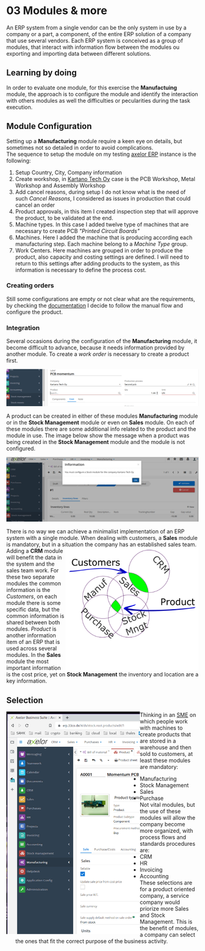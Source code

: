 # 03 Modules & more

An ERP system from a single vendor can be the only system in use by a company or a part, a component, of the entire ERP solution of a company that use several vendors. Each ERP system is conceived as a group of modules, that interact with information flow between the modules ou exporting and importing data between different solutions.

## Learning by doing
In order to evaluate one module, for this exercise the **Manufactuing** module, the approach is to configure the module and identify the interaction with others modules as well the difficulties or pecularities during the task execution.

## Module Configuration
Setting up a **Manufacturing** module require a keen eye on details, but sometimes not so detailed in order to avoid complications.    
The sequence to setup the module on my testing [axelor ERP](https://erp.33co.de) instance is the following:
1. Setup Country, City, Company information
2. Create workshop, in [Kartano Tech Oy](https://code.33co.de/ehofmann/ERP-samk/src/branch/master/02Process.md) case is the PCB Workshop, Metal Workshop and Assembly Workshop
3. Add cancel reasons, during setup I do not know what is the need of such *Cancel Reasons*, I considered as issues in production that could cancel an order
4. Product approvals, in this item I created inspection step that will approve the product, to be validated at the end.
5. Machine types. In this case I added twelve type of machines that are necessary to create PCB *"Printed Circuit Boards"*
6. Machines. Here I added the machine that is producing according each manufacturing step. Each machine belong to a *Machine Type* group.
7. Work Centers. Here machines are grouped in order to produce the product, also capacity and costing settings are defined. I will need to return to this settings after adding products to the system, as this information is necessary to define the process cost.

### Creating orders
Still some configurations are empty or not clear what are the requirements, by checking the [documentation](https://docs.axelor.com/abs/5.0/functional/manufacturing.html#introduction) I decide to follow the manual flow and configure the product.

### Integration
Several occasions during the configuration of the **Manufacturing** module, it become difficult to advance, because it needs information provided by another module. To create a *work order* is necessary to create a product first.

![Require product info](assigments/img/03-productempty.png)

A product can be created in either of these modules **Manufacturing** module or in the **Stock Management** module or even on **Sales** module. On each of these modules there are some additional info related to the product and the module in use. The image below show the message when a product was being created in the **Stock Management** module and the module is not configured.

![Require product info](assigments/img/03-errorMessage.png)

There is no way we can achieve a minimalist implementation of an ERP system with a single module. When dealing with customers, a **Sales** module is mandatory, but in a situation the company has an established sales team. 
<img src="assigments/img/03-moduleOverlap.png" align="right" width="350px"/>
Adding a **CRM** module will benefit the data in the system and the sales team work. For these two separate modules the common information is the *Customers*, on each module there is some specific data, but the common information is shared between both modules. *Product* is another information item of an ERP that is used across several modules. In the **Sales** module the most important information is the cost price, yet on **Stock Management** the inventory and location are a key information. 

## Selection
<img src="assigments/img/03-ModuleSelection.png" align="left" width="350px"/>

Thinking in an [SME](https://www.investopedia.com/terms/s/smallandmidsizeenterprises.asp) on which people work with machines to create products that are stored in a warehouse and then sold to customers, at least these modules are mandatory:
- Manufacturing
- Stock Management
- Sales
- Purchase    
Not vital modules, but the use of these modules will allow the company become more organized, with process flows and standards procedures are:
- CRM
- HR
- Invoicing
- Accounting     
These selections are for a product oriented company, a service company would priorize more Sales and Stock Management. 
This is the benefit of modules, a company can select the ones that fit the correct purpose of the business activity.


